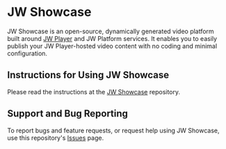 # JW Showcase

JW Showcase is an open-source, dynamically generated video platform built around [JW Player](http://www.jwplayer.com) and JW Platform services. It enables you to easily publish your JW Player-hosted video content with no coding and minimal configuration.

## Instructions for Using JW Showcase

Please read the instructions at the [JW Showcase](http://www.github.com/jwplayer/jw-showcase) repository.

## Support and Bug Reporting 

To report bugs and feature requests, or request help using JW Showcase, use this repository's [Issues](https://github.com/jwplayer/jw-showcase-lib/issues) page.
